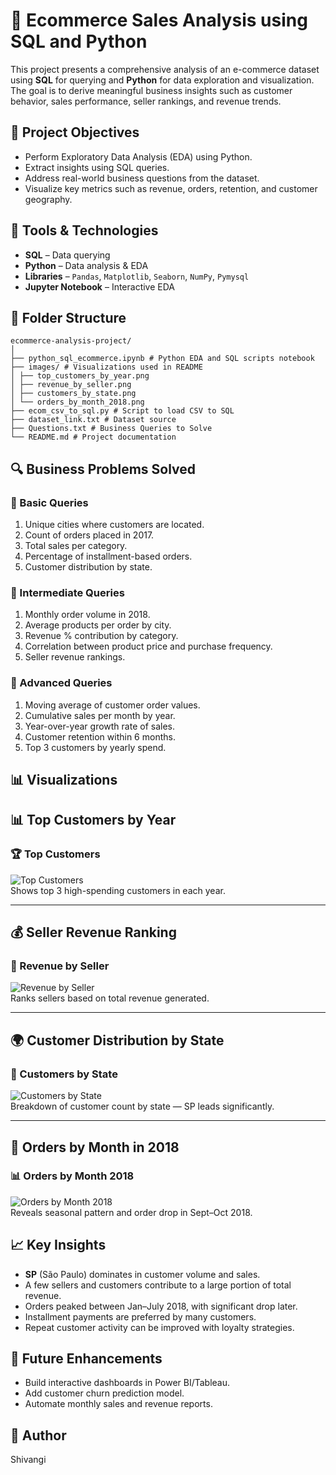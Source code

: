 # 🛒 Ecommerce Sales Analysis using SQL and Python

This project presents a comprehensive analysis of an e-commerce dataset using **SQL** for querying and **Python** for data exploration and visualization. The goal is to derive meaningful business insights such as customer behavior, sales performance, seller rankings, and revenue trends.

## 📌 Project Objectives

- Perform Exploratory Data Analysis (EDA) using Python.
- Extract insights using SQL queries.
- Address real-world business questions from the dataset.
- Visualize key metrics such as revenue, orders, retention, and customer geography.

## 🧰 Tools & Technologies

- **SQL** – Data querying
- **Python** – Data analysis & EDA
- **Libraries** – `Pandas`, `Matplotlib`, `Seaborn`, `NumPy`, `Pymysql`
- **Jupyter Notebook** – Interactive EDA

## 📂 Folder Structure
```
ecommerce-analysis-project/
│
├── python_sql_ecommerce.ipynb # Python EDA and SQL scripts notebook
├── images/ # Visualizations used in README
│ ├── top_customers_by_year.png
│ ├── revenue_by_seller.png
│ ├── customers_by_state.png
│ └── orders_by_month_2018.png
├── ecom_csv_to_sql.py # Script to load CSV to SQL
├── dataset_link.txt # Dataset source
├── Questions.txt # Business Queries to Solve
└── README.md # Project documentation
```

## 🔍 Business Problems Solved

### 🔹 Basic Queries
1. Unique cities where customers are located.
2. Count of orders placed in 2017.
3. Total sales per category.
4. Percentage of installment-based orders.
5. Customer distribution by state.

### 🔸 Intermediate Queries
1. Monthly order volume in 2018.
2. Average products per order by city.
3. Revenue % contribution by category.
4. Correlation between product price and purchase frequency.
5. Seller revenue rankings.

### 🔺 Advanced Queries
1. Moving average of customer order values.
2. Cumulative sales per month by year.
3. Year-over-year growth rate of sales.
4. Customer retention within 6 months.
5. Top 3 customers by yearly spend.

## 📊 Visualizations

## 📊 Top Customers by Year

### 🏆 Top Customers  
![Top Customers](images/top_customers_by_year.png)  
Shows top 3 high-spending customers in each year.

---

## 💰 Seller Revenue Ranking

### 💸 Revenue by Seller  
![Revenue by Seller](images/revenue_by_seller.png)  
Ranks sellers based on total revenue generated.

---

## 🌍 Customer Distribution by State

### 📍 Customers by State  
![Customers by State](images/customers_by_state.png)  
Breakdown of customer count by state — SP leads significantly.

---

## 📅 Orders by Month in 2018

### 📊 Orders by Month 2018  
![Orders by Month 2018](images/orders_by_month_2018.png)  
Reveals seasonal pattern and order drop in Sept–Oct 2018.


## 📈 Key Insights

- **SP** (São Paulo) dominates in customer volume and sales.
- A few sellers and customers contribute to a large portion of total revenue.
- Orders peaked between Jan–July 2018, with significant drop later.
- Installment payments are preferred by many customers.
- Repeat customer activity can be improved with loyalty strategies.

## 🔮 Future Enhancements
- Build interactive dashboards in Power BI/Tableau.
- Add customer churn prediction model.
- Automate monthly sales and revenue reports.

## 👤 Author
Shivangi 

